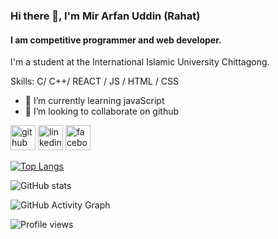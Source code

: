 ### Hi there 👋, I'm Mir Arfan Uddin (Rahat)
#### I am competitive programmer and web developer.
I'm a student at the International Islamic University Chittagong.  

Skills: C/ C++/ REACT / JS / HTML / CSS

- 🌱 I’m currently learning javaScript 
- 👯 I’m looking to collaborate on github 


[<img src='https://cdn.jsdelivr.net/npm/simple-icons@3.0.1/icons/github.svg' alt='github' height='40'>](https://github.com/MirArfan)  [<img src='https://cdn.jsdelivr.net/npm/simple-icons@3.0.1/icons/linkedin.svg' alt='linkedin' height='40'>](https://www.linkedin.com/in/https://www.linkedin.com/in/mir-arfan-uddin-3b7755242//)  [<img src='https://cdn.jsdelivr.net/npm/simple-icons@3.0.1/icons/facebook.svg' alt='facebook' height='40'>](https://www.facebook.com/https://web.facebook.com/mir.rahad.3/)  

[![Top Langs](https://github-readme-stats.vercel.app/api/top-langs/?username=MirArfan)](https://github.com/anuraghazra/github-readme-stats)

![GitHub stats](https://github-readme-stats.vercel.app/api?username=MirArfan&show_icons=true)  

![GitHub Activity Graph](https://activity-graph.herokuapp.com/graph?username=MirArfan)  

![Profile views](https://gpvc.arturio.dev/MirArfan)  
